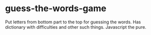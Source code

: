 # guess-the-words-game
Put letters from bottom part to the top for guessing the words. Has dictionary with difficulties and other such things. Javascript the pure. 
